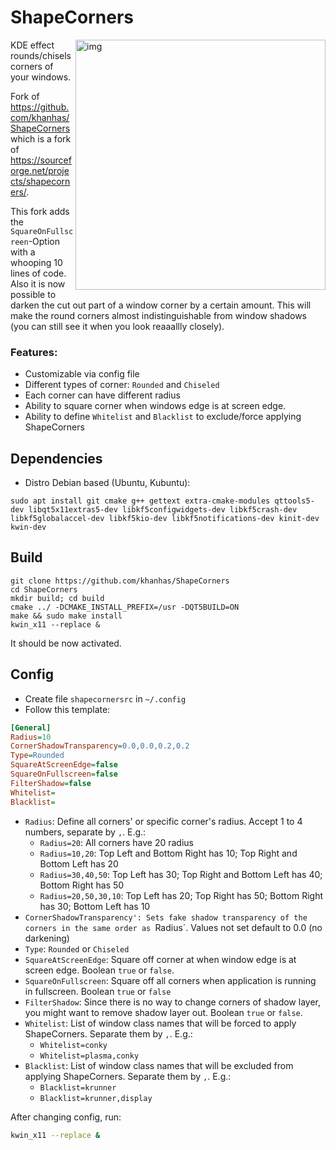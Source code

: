 
# ShapeCorners
<img src="https://i.imgur.com/H9nuCv8.png" alt="img" align="right" width="400px">
KDE effect rounds/chisels corners of your windows.

Fork of https://github.com/khanhas/ShapeCorners which is a fork of https://sourceforge.net/projects/shapecorners/.

This fork adds the `SquareOnFullscreen`-Option with a whooping 10 lines of code. Also it is now possible to darken the cut out part of a window corner by a certain amount. This will make the round corners almost indistinguishable from window shadows (you can still see it when you look reaaallly closely).

### Features:
- Customizable via config file
- Different types of corner: `Rounded` and `Chiseled`
- Each corner can have different radius
- Ability to square corner when windows edge is at screen edge.
- Ability to define `Whitelist` and `Blacklist` to exclude/force applying ShapeCorners

## Dependencies
- Distro Debian based (Ubuntu, Kubuntu):
```
sudo apt install git cmake g++ gettext extra-cmake-modules qttools5-dev libqt5x11extras5-dev libkf5configwidgets-dev libkf5crash-dev libkf5globalaccel-dev libkf5kio-dev libkf5notifications-dev kinit-dev kwin-dev 
```

## Build
```
git clone https://github.com/khanhas/ShapeCorners
cd ShapeCorners
mkdir build; cd build
cmake ../ -DCMAKE_INSTALL_PREFIX=/usr -DQT5BUILD=ON
make && sudo make install
kwin_x11 --replace &
```

It should be now activated.

## Config
- Create file `shapecornersrc` in `~/.config`
- Follow this template:
```ini
[General]
Radius=10
CornerShadowTransparency=0.0,0.0,0.2,0.2
Type=Rounded
SquareAtScreenEdge=false
SquareOnFullscreen=false
FilterShadow=false
Whitelist=
Blacklist=
```

- `Radius`: Define all corners' or specific corner's radius. Accept 1 to 4 numbers, separate by `,`. E.g.:
    - `Radius=20`: All corners have 20 radius
    - `Radius=10,20`: Top Left and Bottom Right has 10; Top Right and Bottom Left has 20
    - `Radius=30,40,50`: Top Left has 30; Top Right and Bottom Left has 40; Bottom Right has 50
    - `Radius=20,50,30,10`: Top Left has 20; Top Right has 50; Bottom Right has 30; Bottom Left has 10
- `CornerShadowTransparency': Sets fake shadow transparency of the corners in the same order as `Radius`. Values not set default to 0.0 (no darkening)
- `Type`: `Rounded` or `Chiseled`
- `SquareAtScreenEdge`: Square off corner at when window edge is at screen edge. Boolean `true` or `false`.
- `SquareOnFullscreen`: Square off all corners when application is running in fullscreen. Boolean `true` or `false`
- `FilterShadow`: Since there is no way to change corners of shadow layer, you might want to remove shadow layer out. Boolean `true` or `false`.
- `Whitelist`: List of window class names that will be forced to apply ShapeCorners. Separate them by `,`. E.g.:
    - `Whitelist=conky`
    - `Whitelist=plasma,conky`
- `Blacklist`: List of window class names that will be excluded from applying ShapeCorners. Separate them by `,`. E.g.:
    - `Blacklist=krunner`
    - `Blacklist=krunner,display`

After changing config, run:
```bash
kwin_x11 --replace &
```